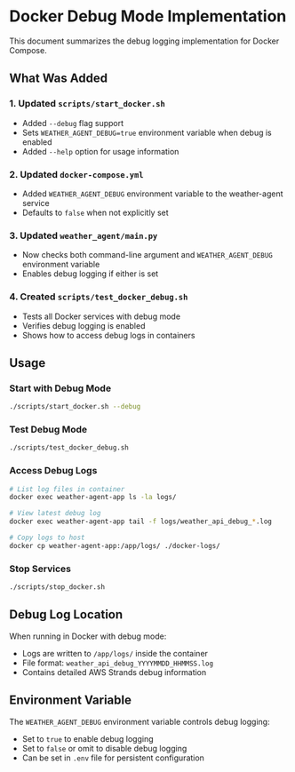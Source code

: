 # Docker Debug Mode Implementation

This document summarizes the debug logging implementation for Docker Compose.

## What Was Added

### 1. Updated `scripts/start_docker.sh`
- Added `--debug` flag support
- Sets `WEATHER_AGENT_DEBUG=true` environment variable when debug is enabled
- Added `--help` option for usage information

### 2. Updated `docker-compose.yml`
- Added `WEATHER_AGENT_DEBUG` environment variable to the weather-agent service
- Defaults to `false` when not explicitly set

### 3. Updated `weather_agent/main.py`
- Now checks both command-line argument and `WEATHER_AGENT_DEBUG` environment variable
- Enables debug logging if either is set

### 4. Created `scripts/test_docker_debug.sh`
- Tests all Docker services with debug mode
- Verifies debug logging is enabled
- Shows how to access debug logs in containers

## Usage

### Start with Debug Mode
```bash
./scripts/start_docker.sh --debug
```

### Test Debug Mode
```bash
./scripts/test_docker_debug.sh
```

### Access Debug Logs
```bash
# List log files in container
docker exec weather-agent-app ls -la logs/

# View latest debug log
docker exec weather-agent-app tail -f logs/weather_api_debug_*.log

# Copy logs to host
docker cp weather-agent-app:/app/logs/ ./docker-logs/
```

### Stop Services
```bash
./scripts/stop_docker.sh
```

## Debug Log Location

When running in Docker with debug mode:
- Logs are written to `/app/logs/` inside the container
- File format: `weather_api_debug_YYYYMMDD_HHMMSS.log`
- Contains detailed AWS Strands debug information

## Environment Variable

The `WEATHER_AGENT_DEBUG` environment variable controls debug logging:
- Set to `true` to enable debug logging
- Set to `false` or omit to disable debug logging
- Can be set in `.env` file for persistent configuration